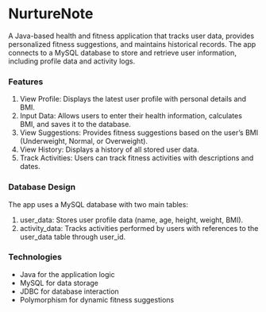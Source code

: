 # NurtureNote
A Java-based health and fitness application that tracks user data, provides personalized fitness suggestions, and maintains historical records. The app connects to a MySQL database to store and retrieve user information, including profile data and activity logs.

### Features
1. View Profile: Displays the latest user profile with personal details and BMI.
2. Input Data: Allows users to enter their health information, calculates BMI, and saves it to the database.
3. View Suggestions: Provides fitness suggestions based on the user’s BMI (Underweight, Normal, or Overweight).
4. View History: Displays a history of all stored user data.
5. Track Activities: Users can track fitness activities with descriptions and dates.

### Database Design
The app uses a MySQL database with two main tables:
1. user_data: Stores user profile data (name, age, height, weight, BMI).
2. activity_data: Tracks activities performed by users with references to the user_data table through user_id.

### Technologies
- Java for the application logic
- MySQL for data storage
- JDBC for database interaction
- Polymorphism for dynamic fitness suggestions
